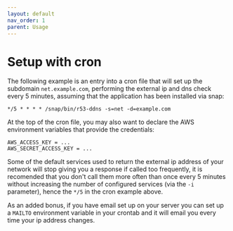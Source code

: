 ```yaml
---
layout: default
nav_order: 1
parent: Usage
---
```


# Setup with cron

The following example is an entry into a cron file that will set up the subdomain `net.example.com`, performing the external ip and dns check every 5 minutes, assuming that the application has been installed via snap:

``` text
*/5 * * * * /snap/bin/r53-ddns -s=net -d=example.com
```

At the top of the cron file, you may also want to declare the AWS environment variables that provide the credentials:

``` text
AWS_ACCESS_KEY = ...
AWS_SECRET_ACCESS_KEY = ...
```

Some of the default services used to return the external ip address of your network will stop giving you a response if called too frequently, it is recomended that you don't call them more often than once every 5 minutes without increasing the number of configured services (via the `-i` parameter), hence the `*/5` in the cron example above.

As an added bonus, if you have email set up on your server you can set up a `MAILTO` environment variable in your crontab and it will email you every time your ip address changes.
